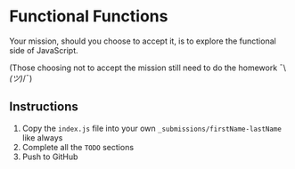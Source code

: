 # Functional Functions

Your mission, should you choose to accept it, is to explore the functional side of JavaScript.

(Those choosing not to accept the mission still need to do the homework  ¯\\_(ツ)_/¯)

## Instructions

1. Copy the `index.js` file into your own `_submissions/firstName-lastName` like always
2. Complete all the `TODO` sections
3. Push to GitHub
